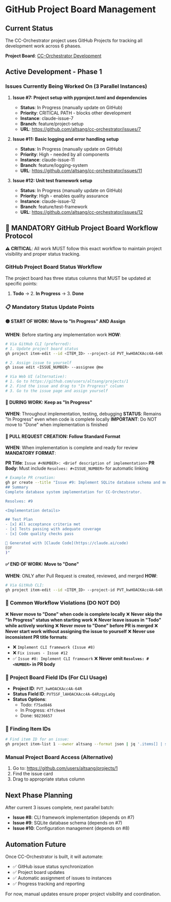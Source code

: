 # GitHub Project Board Management

## Current Status

The CC-Orchestrator project uses GitHub Projects for tracking all development work across 6 phases.

**Project Board**: [CC-Orchestrator Development](https://github.com/altsang/cc-orchestrator/projects/1)

## Active Development - Phase 1

### Issues Currently Being Worked On (3 Parallel Instances)

1. **Issue #7: Project setup with pyproject.toml and dependencies**
   - **Status**: In Progress (manually update on GitHub)
   - **Priority**: CRITICAL PATH - blocks other development
   - **Instance**: claude-issue-7
   - **Branch**: feature/project-setup
   - **URL**: https://github.com/altsang/cc-orchestrator/issues/7

2. **Issue #11: Basic logging and error handling setup**
   - **Status**: In Progress (manually update on GitHub)
   - **Priority**: High - needed by all components
   - **Instance**: claude-issue-11
   - **Branch**: feature/logging-system
   - **URL**: https://github.com/altsang/cc-orchestrator/issues/11

3. **Issue #12: Unit test framework setup**
   - **Status**: In Progress (manually update on GitHub)
   - **Priority**: High - enables quality assurance
   - **Instance**: claude-issue-12
   - **Branch**: feature/test-framework
   - **URL**: https://github.com/altsang/cc-orchestrator/issues/12

## 🚨 MANDATORY GitHub Project Board Workflow Protocol

**⚠️ CRITICAL**: All work MUST follow this exact workflow to maintain project visibility and proper status tracking.

### GitHub Project Board Status Workflow

The project board has three status columns that MUST be updated at specific points:

1. **Todo** → 2. **In Progress** → 3. **Done**

### 📋 Mandatory Status Update Points

#### 🟡 START OF WORK: Move to "In Progress" AND Assign
**WHEN**: Before starting any implementation work
**HOW**:
```bash
# Via GitHub CLI (preferred):
# 1. Update project board status
gh project item-edit --id <ITEM_ID> --project-id PVT_kwHOACKAcc4A-64R --field-id PVTSSF_lAHOACKAcc4A-64RzgyLaOg --single-select-option-id 47fc9ee4

# 2. Assign issue to yourself
gh issue edit <ISSUE_NUMBER> --assignee @me

# Via Web UI (alternative):
# 1. Go to https://github.com/users/altsang/projects/1
# 2. Find the issue and drag to "In Progress" column
# 3. Go to the issue page and assign yourself
```

#### 🔄 DURING WORK: Keep as "In Progress"
**WHEN**: Throughout implementation, testing, debugging
**STATUS**: Remains "In Progress" even when code is complete locally
**IMPORTANT**: Do NOT move to "Done" when implementation is finished

#### 🔗 PULL REQUEST CREATION: Follow Standard Format
**WHEN**: When implementation is complete and ready for review
**MANDATORY FORMAT**:

**PR Title**: `Issue #<NUMBER>: <Brief description of implementation>`
**PR Body**: Must include `Resolves: #<ISSUE_NUMBER>` for automatic linking

```bash
# Example PR creation:
gh pr create --title "Issue #9: Implement SQLite database schema and models" --body "$(cat <<'EOF'
## Summary
Complete database system implementation for CC-Orchestrator.

Resolves: #9

<Implementation details>

## Test Plan
- [x] All acceptance criteria met
- [x] Tests passing with adequate coverage
- [x] Code quality checks pass

🤖 Generated with [Claude Code](https://claude.ai/code)
EOF
)"
```

#### ✅ END OF WORK: Move to "Done"
**WHEN**: ONLY after Pull Request is created, reviewed, and merged
**HOW**:
```bash
# Via GitHub CLI:
gh project item-edit --id <ITEM_ID> --project-id PVT_kwHOACKAcc4A-64R --field-id PVTSSF_lAHOACKAcc4A-64RzgyLaOg --single-select-option-id 98236657
```

### 🚫 Common Workflow Violations (DO NOT DO)

❌ **Never move to "Done" when code is complete locally**
❌ **Never skip the "In Progress" status when starting work**
❌ **Never leave issues in "Todo" while actively working**
❌ **Never move to "Done" before PR is merged**
❌ **Never start work without assigning the issue to yourself**
❌ **Never use inconsistent PR title formats**:
   - ❌ `Implement CLI framework (Issue #8)`
   - ❌ `Fix issues - Issue #12`
   - ✅ `Issue #8: Implement CLI framework`
❌ **Never omit `Resolves: #<NUMBER>` in PR body**

### 📖 Project Board Field IDs (For CLI Usage)

- **Project ID**: `PVT_kwHOACKAcc4A-64R`
- **Status Field ID**: `PVTSSF_lAHOACKAcc4A-64RzgyLaOg`
- **Status Options**:
  - Todo: `f75ad846`
  - In Progress: `47fc9ee4`
  - Done: `98236657`

### 🔧 Finding Item IDs

```bash
# Find item ID for an issue:
gh project item-list 1 --owner altsang --format json | jq '.items[] | select(.content.number == <ISSUE_NUMBER>) | .id'
```

### Manual Project Board Access (Alternative)
1. Go to: https://github.com/users/altsang/projects/1
2. Find the issue card
3. Drag to appropriate status column

## Next Phase Planning

After current 3 issues complete, next parallel batch:
- **Issue #8**: CLI framework implementation (depends on #7)
- **Issue #9**: SQLite database schema (depends on #7)
- **Issue #10**: Configuration management (depends on #8)

## Automation Future

Once CC-Orchestrator is built, it will automate:
- ✅ GitHub issue status synchronization
- ✅ Project board updates
- ✅ Automatic assignment of issues to instances
- ✅ Progress tracking and reporting

For now, manual updates ensure proper project visibility and coordination.
